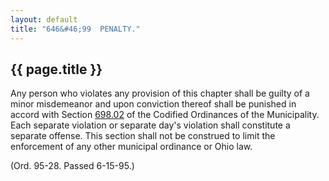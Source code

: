 ```yaml
---
layout: default
title: "646&#46;99  PENALTY."
---
```


{{ page.title }}
----------------

Any person who violates any provision of this chapter shall be guilty of a minor misdemeanor and upon conviction thereof shall be punished in accord with Section [698.02](38e2f631.html) of the Codified Ordinances of the Municipality. Each separate violation or separate day's violation shall constitute a separate offense. This section shall not be construed to limit the enforcement of any other municipal ordinance or Ohio law.

(Ord. 95-28. Passed 6-15-95.)